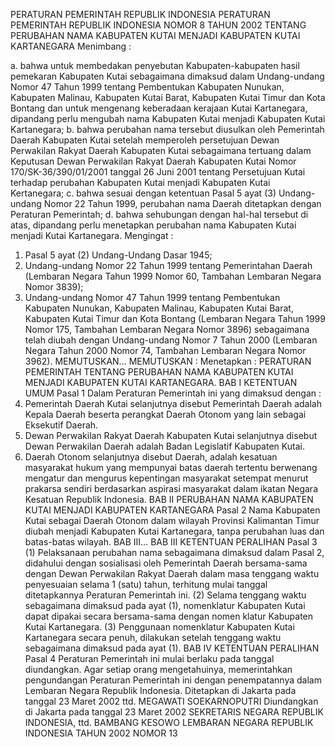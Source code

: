  PERATURAN PEMERINTAH REPUBLIK INDONESIA PERATURAN PEMERINTAH REPUBLIK INDONESIA NOMOR 8 TAHUN 2002 TENTANG PERUBAHAN NAMA KABUPATEN KUTAI MENJADI KABUPATEN KUTAI KARTANEGARA
Menimbang :

a. bahwa untuk membedakan penyebutan Kabupaten-kabupaten hasil pemekaran Kabupaten Kutai sebagaimana dimaksud dalam Undang-undang Nomor 47 Tahun 1999 tentang Pembentukan Kabupaten Nunukan, Kabupaten Malinau, Kabupaten Kutai Barat, Kabupaten Kutai Timur dan Kota Bontang dan untuk mengenang keberadaan kerajaan Kutai Kartanegara, dipandang perlu mengubah nama Kabupaten Kutai menjadi Kabupaten Kutai Kartanegara;
b. bahwa perubahan nama tersebut diusulkan oleh Pemerintah Daerah Kabupaten Kutai setelah memperoleh persetujuan Dewan Perwakilan Rakyat Daerah Kabupaten Kutai sebagaimana tertuang dalam Keputusan Dewan Perwakilan Rakyat Daerah Kabupaten Kutai Nomor 170/SK-36/390/01/2001 tanggal 26 Juni 2001 tentang Persetujuan Kutai terhadap perubahan Kabupaten Kutai menjadi Kabupaten Kutai Kertanegara;
c. bahwa sesuai dengan ketentuan Pasal 5 ayat (3) Undang-undang Nomor 22 Tahun 1999, perubahan nama Daerah ditetapkan dengan Peraturan Pemerintah;
d. bahwa sehubungan dengan hal-hal tersebut di atas, dipandang perlu menetapkan perubahan nama Kabupaten Kutai menjadi Kutai Kartanegara.
Mengingat :

1. Pasal 5 ayat (2) Undang-Undang Dasar 1945;
2. Undang-undang Nomor 22 Tahun 1999 tentang Pemerintahan Daerah (Lembaran Negara Tahun 1999 Nomor 60, Tambahan Lembaran Negara Nomor 3839);
3. Undang-undang Nomor 47 Tahun 1999 tentang Pembentukan Kabupaten Nunukan, Kabupaten Malinau, Kabupaten Kutai Barat, Kabupaten Kutai Timur dan Kota Bontang (Lembaran Negara Tahun 1999 Nomor 175, Tambahan Lembaran Negara Nomor 3896) sebagaimana telah diubah dengan Undang-undang Nomor 7 Tahun 2000 (Lembaran Negara Tahun 2000 Nomor 74, Tambahan Lembaran Negara Nomor 3962). MEMUTUSKAN…
MEMUTUSKAN :
 Menetapkan : PERATURAN PEMERINTAH TENTANG PERUBAHAN NAMA KABUPATEN KUTAI MENJADI KABUPATEN KUTAI KARTANEGARA.
BAB I KETENTUAN UMUM
Pasal 1
Dalam Peraturan Pemerintah ini yang dimaksud dengan :
1. Pemerintah Daerah Kutai selanjutnya disebut Pemerintah Daerah adalah Kepala Daerah beserta perangkat Daerah Otonom yang lain sebagai Eksekutif Daerah.
2. Dewan Perwakilan Rakyat Daerah Kabupaten Kutai selanjutnya disebut Dewan Perwakilan Daerah adalah Badan Legislatif Kabupaten Kutai.
3. Daerah Otonom selanjutnya disebut Daerah, adalah kesatuan masyarakat hukum yang mempunyai batas daerah tertentu berwenang mengatur dan mengurus kepentingan masyarakat setempat menurut prakarsa sendiri berdasarkan aspirasi masyarakat dalam ikatan Negara Kesatuan Republik Indonesia.
BAB II PERUBAHAN NAMA KABUPATEN KUTAI MENJADI KABUPATEN KARTANEGARA
Pasal 2
Nama Kabupaten Kutai sebagai Daerah Otonom dalam wilayah Provinsi Kalimantan Timur diubah menjadi Kabupaten Kutai Kartanegara, tanpa perubahan luas dan batas-batas wilayah. BAB III…
BAB III KETENTUAN PERALIHAN
Pasal 3
(1) Pelaksanaan perubahan nama sebagaimana dimaksud dalam Pasal 2, didahului dengan sosialisasi oleh Pemerintah Daerah bersama-sama dengan Dewan Perwakilan Rakyat Daerah dalam masa tenggang waktu penyesuaian selama 1 (satu) tahun, terhitung mulai tanggal ditetapkannya Peraturan Pemerintah ini.
(2) Selama tenggang waktu sebagaimana dimaksud pada ayat (1), nomenklatur Kabupaten Kutai dapat dipakai secara bersama-sama dengan nomen klatur Kabupaten Kutai Kartanegara.
(3) Penggunaan nomenklatur Kabupaten Kutai Kartanegara secara penuh, dilakukan setelah tenggang waktu sebagaimana dimaksud pada ayat (1).
BAB IV KETENTUAN PERALIHAN
Pasal 4
Peraturan Pemerintah ini mulai berlaku pada tanggal diundangkan.
Agar setiap orang mengetahuinya, memerintahkan pengundangan Peraturan Pemerintah ini dengan penempatannya dalam Lembaran Negara Republik Indonesia. Ditetapkan di Jakarta pada tanggal 23 Maret 2002 ttd. MEGAWATI SOEKARNOPUTRI Diundangkan di Jakarta pada tanggal 23 Maret 2002 SEKRETARIS NEGARA REPUBLIK INDONESIA, ttd. BAMBANG KESOWO LEMBARAN NEGARA REPUBLIK INDONESIA TAHUN 2002 NOMOR 13